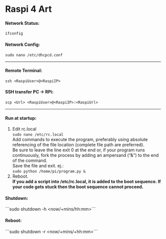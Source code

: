 # Raspi 4 Art

#### Network Status: 
```ífconfig```

#### Network Config:  
```sudo nano /etc/dhcpcd.conf```

---

#### Remote Terminal:  
```ssh <RaspiUser>@<RaspiIP>```  

#### SSH transfer PC -> RPi:  
```scp <Url> <RaspiUser>@<RaspiIP>:<RaspiUrl>```

---

#### Run at startup:  
1. Edit rc.local  
```sudo nano /etc/rc.local```  
Add commands to execute the program, preferably using absolute referencing of the file location (complete file path are preferred).  
Be sure to leave the line exit 0 at the end or, if your program runs continuously, fork the process by adding an ampersand (“&”) to the end of the command.  
Save the file and exit.
ej.:  
```sudo python /home/pi/program.py &```  
2. Reboot.  
**If you add a script into /etc/rc.local, it is added to the boot sequence. If your code gets stuck then the boot sequence cannot proceed.**

#### Shutdown:  
´´´sudo shutdown -h <now/+mins/hh:mm>´´´

#### Reboot:  
´´´sudo shutdown -r <now/+mins/+hh:mm>´´´
